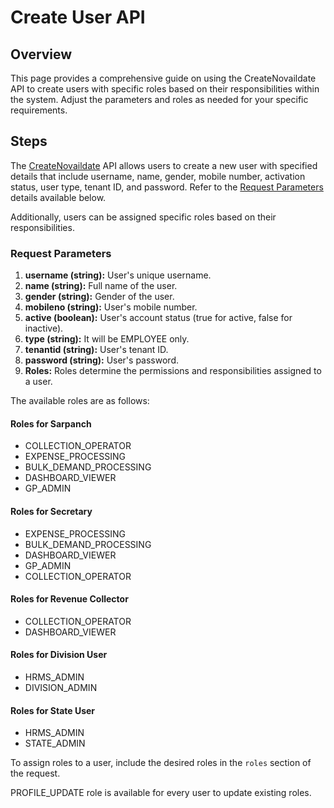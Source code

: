 # Create User API

## Overview

This page provides a comprehensive guide on using the CreateNovaildate API to create users with specific roles based on their responsibilities within the system. Adjust the parameters and roles as needed for your specific requirements.

## Steps

The [CreateNovaildate](https://web.postman.co/workspace/My-Workspace\~9f040a08-ea42-45f5-8e7b-4e79ceae42c7/request/24183907-95666725-c68a-42fb-a891-678f6d4eb01b) API allows users to create a new user with specified details that include username, name, gender, mobile number, activation status, user type, tenant ID, and password. Refer to the [Request Parameters](create-user-api.md#request-parameters) details available below.&#x20;

Additionally, users can be assigned specific roles based on their responsibilities.

### Request Parameters

1. **username (string):** User's unique username.
2. **name (string):** Full name of the user.
3. **gender (string):** Gender of the user.
4. **mobileno (string):** User's mobile number.
5. **active (boolean):** User's account status (true for active, false for inactive).
6. **type (string):** It will be EMPLOYEE only.
7. **tenantid (string):** User's tenant ID.
8. **password (string):** User's password.
9. **Roles:** Roles determine the permissions and responsibilities assigned to a user.&#x20;

The available roles are as follows:

#### Roles for Sarpanch

* COLLECTION\_OPERATOR
* EXPENSE\_PROCESSING
* BULK\_DEMAND\_PROCESSING
* DASHBOARD\_VIEWER
* GP\_ADMIN

#### Roles for Secretary

* EXPENSE\_PROCESSING
* BULK\_DEMAND\_PROCESSING
* DASHBOARD\_VIEWER
* GP\_ADMIN
* COLLECTION\_OPERATOR

#### Roles for Revenue Collector

* COLLECTION\_OPERATOR
* DASHBOARD\_VIEWER

#### Roles for Division User

* HRMS\_ADMIN
* DIVISION\_ADMIN

#### Roles for State User

* HRMS\_ADMIN
* STATE\_ADMIN

To assign roles to a user, include the desired roles in the `roles` section of the request.

PROFILE\_UPDATE role is available for every user to update existing roles.

